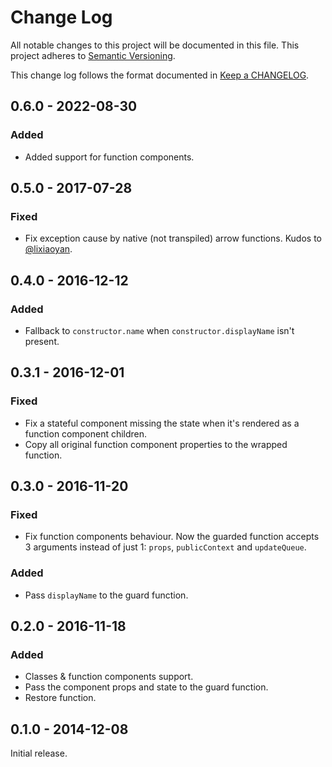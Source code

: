 # Change Log

All notable changes to this project will be documented in this file.
This project adheres to [Semantic Versioning].

This change log follows the format documented in [Keep a CHANGELOG].

[semantic versioning]: http://semver.org/
[keep a changelog]: http://keepachangelog.com/

## 0.6.0 - 2022-08-30

### Added

- Added support for function components.

## 0.5.0 - 2017-07-28

### Fixed

- Fix exception cause by native (not transpiled) arrow functions.
  Kudos to [@lixiaoyan](https://github.com/lixiaoyan).

## 0.4.0 - 2016-12-12

### Added

- Fallback to `constructor.name` when `constructor.displayName`
  isn't present.

## 0.3.1 - 2016-12-01

### Fixed

- Fix a stateful component missing the state when it's rendered
  as a function component children.
- Copy all original function component properties to
  the wrapped function.

## 0.3.0 - 2016-11-20

### Fixed

- Fix function components behaviour. Now the guarded function
  accepts 3 arguments instead of just 1:
  `props`, `publicContext` and `updateQueue`.

### Added

- Pass `displayName` to the guard function.

## 0.2.0 - 2016-11-18

### Added

- Classes & function components support.
- Pass the component props and state to the guard function.
- Restore function.

## 0.1.0 - 2014-12-08

Initial release.

[unreleased]: https://github.com/kossnocorp/react-guard/compare/v0.3.1...HEAD
[0.3.1]: https://github.com/kossnocorp/react-guard/compare/v0.3.0...v0.3.1
[0.3.0]: https://github.com/kossnocorp/react-guard/compare/v0.2.0...v0.3.0
[0.2.0]: https://github.com/kossnocorp/react-guard/compare/v0.1.0...v0.2.0
